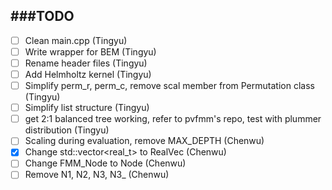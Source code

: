 ###TODO
-------------

- [ ] Clean main.cpp (Tingyu)
- [ ] Write wrapper for BEM (Tingyu)
- [ ] Rename header files (Tingyu)
- [ ] Add Helmholtz kernel (Tingyu)
- [ ] Simplify perm_r, perm_c, remove scal member from Permutation class (Tingyu)
- [ ] Simplify list structure (Tingyu)
- [ ] get 2:1 balanced tree working, refer to pvfmm's repo, test with plummer distribution (Tingyu)
- [ ] Scaling during evaluation, remove MAX_DEPTH (Chenwu)
- [x] Change std::vector<real_t> to RealVec (Chenwu)
- [ ] Change FMM_Node to Node (Chenwu)
- [ ] Remove N1, N2, N3, N3_ (Chenwu)
